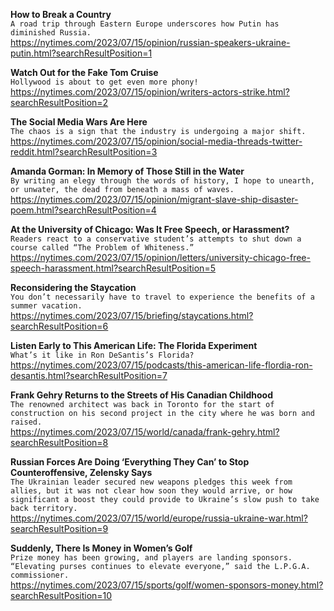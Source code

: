 **How to Break a Country**\
`A road trip through Eastern Europe underscores how Putin has diminished Russia.`\
https://nytimes.com/2023/07/15/opinion/russian-speakers-ukraine-putin.html?searchResultPosition=1

**Watch Out for the Fake Tom Cruise**\
`Hollywood is about to get even more phony!`\
https://nytimes.com/2023/07/15/opinion/writers-actors-strike.html?searchResultPosition=2

**The Social Media Wars Are Here**\
`The chaos is a sign that the industry is undergoing a major shift.`\
https://nytimes.com/2023/07/15/opinion/social-media-threads-twitter-reddit.html?searchResultPosition=3

**Amanda Gorman: In Memory of Those Still in the Water**\
`By writing an elegy through the words of history, I hope to unearth, or unwater, the dead from beneath a mass of waves.`\
https://nytimes.com/2023/07/15/opinion/migrant-slave-ship-disaster-poem.html?searchResultPosition=4

**At the University of Chicago: Was It Free Speech, or Harassment?**\
`Readers react to a conservative student’s attempts to shut down a course called “The Problem of Whiteness.”`\
https://nytimes.com/2023/07/15/opinion/letters/university-chicago-free-speech-harassment.html?searchResultPosition=5

**Reconsidering the Staycation**\
`You don’t necessarily have to travel to experience the benefits of a summer vacation.`\
https://nytimes.com/2023/07/15/briefing/staycations.html?searchResultPosition=6

**Listen Early to This American Life: The Florida Experiment**\
`What’s it like in Ron DeSantis’s Florida?`\
https://nytimes.com/2023/07/15/podcasts/this-american-life-flordia-ron-desantis.html?searchResultPosition=7

**Frank Gehry Returns to the Streets of His Canadian Childhood**\
`The renowned architect was back in Toronto for the start of construction on his second project in the city where he was born and raised.`\
https://nytimes.com/2023/07/15/world/canada/frank-gehry.html?searchResultPosition=8

**Russian Forces Are Doing ‘Everything They Can’ to Stop Counteroffensive, Zelensky Says**\
`The Ukrainian leader secured new weapons pledges this week from allies, but it was not clear how soon they would arrive, or how significant a boost they could provide to Ukraine’s slow push to take back territory.`\
https://nytimes.com/2023/07/15/world/europe/russia-ukraine-war.html?searchResultPosition=9

**Suddenly, There Is Money in Women’s Golf**\
`Prize money has been growing, and players are landing sponsors. “Elevating purses continues to elevate everyone,” said the L.P.G.A. commissioner.`\
https://nytimes.com/2023/07/15/sports/golf/women-sponsors-money.html?searchResultPosition=10

